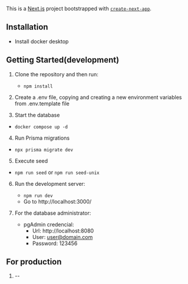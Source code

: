 This is a [Next.js](https://nextjs.org/) project bootstrapped with [`create-next-app`](https://github.com/vercel/next.js/tree/canary/packages/create-next-app).

## Installation

- Install docker desktop

## Getting Started(development)

1. Clone the repository and then run:

   - `npm install`

2. Create a .env file, copying and creating a new environment variables from .env.template file

3. Start the database

- `docker compose up -d`

4. Run Prisma migrations

- `npx prisma migrate dev`

5. Execute seed

- `npm run seed` or `npm run seed-unix`

6. Run the development server:

   - `npm run dev`
   - Go to http://localhost:3000/

7. For the database administrator:
   - pgAdmin credencial:
     - Url: http://localhost:8080
     - User: user@domain.com
     - Password: 123456

## For production

1. --
